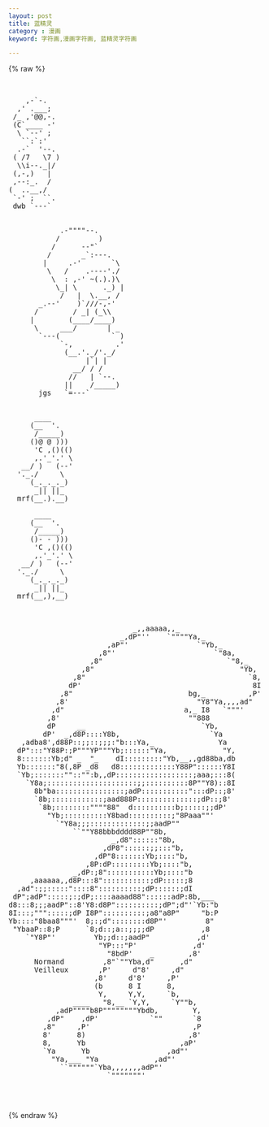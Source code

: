 ```yaml
---
layout: post
title: 蓝精灵
category : 漫画
keyword: 字符画,漫画字符画, 蓝精灵字符画

---
```

{% raw %}
<pre>


    ,-`-.
  ,' .___;
 /_ ,'@@,-. 
 (C`____ -'
  \ `--' ;
   ``:`:'
  .-`  '--.
 ( /7   \7 )
  \\i--._|/
 (,-,)   |
 ,--:_.  /
(  ..__,/
 `-' ;  ``.
 dwb `---`


            .-""""--.
           /         )
          /      --"`
         /       _`:---.
        |     .-'       `\
         \   /    .----'./
          \  : ,-' ~(.).)\
           \_| \      ._) |
            /   |  \.__, /
       _.--'    )`///-,-'
      /        / _| (_\\
     |        (____/____)
      \     ___/       | _
       `---(            ` )
            `-,          .'
             (__.'._/'._/
                  |`| |
               __/ / /
              //   | `--.
             ||    /_____)
       jgs   `=---`


      ____
     (__  '.
      /_____)
     ()@ @ )))
      'C ,()(()
      ,.'_'.' \
   __/ )   (--'
  '._./     \
     (_._._._)
      _|| ||_
  mrf(__.).__)

      ____
     (__  '.
      /_____)
     ()- - )))
      'C ,()(()
      ,.'_'.' \
   __/ )   (--'
  '._./     \
     (_._._._)
      _|| ||_
  mrf(__,),__)



                             _,,aaaaa,,_
                          _,dP"''    `""""Ya,_
                       ,aP"'                `"Yb,_
                     ,8"'                       `"8a,
                   ,8"                             `"8,_
                 ,8"                                  "Yb,
               ,8"                                      `8,
              dP'                                        8I
            ,8"                           bg,_          ,P'
           ,8'                              "Y8"Ya,,,,ad"
          ,d"                            a,_ I8   `"""'
         ,8'                              ""888
         dP     __                           `Yb,
        dP'  _,d8P::::Y8b,                     `Ya
   ,adba8',d88P::;;::;;;:"b:::Ya,_               Ya
  dP":::"Y88P:;P"""YP"""Yb;::::::"Ya,             "Y,
  8:::::::Yb;d" _  "_    dI:::::::::"Yb,__,,gd88ba,db
  Yb:::::::"8(,8P _d8   d8:::::::::::::Y88P"::::::Y8I
  `Yb;:::::::""::"":b,,dP::::::::::::::::::;aaa;:::8(
    `Y8a;:::::::::::::::::::::;;::::::::::8P""Y8)::8I
      8b"ba::::::::::::::::;adP:::::::::::":::dP::;8'
      `8b;::::::::::::;aad888P::::::::::::::;dP::;8'
       `8b;::::::::""""88"  d::::::::::b;:::::;;dP'
         "Yb;::::::::::Y8bad::::::::::;"8Paaa""'
           `"Y8a;;;:::::::::::::;;aadP""
               ``""Y88bbbdddd88P""8b,
                        _,d8"::::::"8b,
                      ,dP8"::::::;;:::"b,
                    ,dP"8:::::::Yb;::::"b,
                  ,8P:dP:::::::::Yb;::::"b,
               _,dP:;8":::::::::::Yb;::::"b
     ,aaaaaa,,d8P:::8":::::::::::;dP:::::;8
  ,ad":;;:::::"::::8"::::::::::;dP::::::;dI
 dP";adP":::::;:;dP;::::aaaad88"::::::adP:8b,___
d8:::8;;;aadP"::8'Y8:d8P"::::::::::;dP";d"'`Yb:"b
8I:::;""":::::;dP I8P"::::::::::;a8"a8P"     "b:P
Yb::::"8baa8"""'  8;:;d"::::::::d8P"'         8"
 "YbaaP::8;P      `8;d::;a::;;;;dP           ,8
    `"Y8P"'         Yb;;d::;aadP"           ,d'
                     "YP:::"P'             ,d'
                       "8bdP'    _        ,8'
      Normand         ,8"`""Yba,d"      ,d"
      Veilleux       ,P'     d"8'     ,d"
                    ,8'     d'8'     ,P'
                    (b      8 I      8,
                     Y,     Y,Y,     `b,
               ____   "8,__ `Y,Y,     `Y""b,
           ,adP""""b8P""""""""Ybdb,        Y,
         ,dP"    ,dP'            `""       `8
        ,8"     ,P'                        ,P
        8'      8)                        ,8'
        8,      Yb                      ,aP'
        `Ya      Yb                  ,ad"'
          "Ya,___ "Ya             ,ad"'
            ``""""""`Yba,,,,,,,adP"'
                       `"""""""'


 </pre>
{% endraw %}
